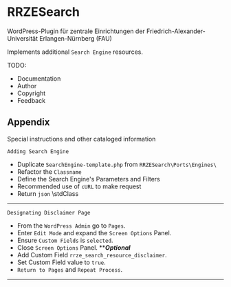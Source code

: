 # RRZESearch

WordPress-Plugin für zentrale Einrichtungen der Friedrich-Alexander-Universität Erlangen-Nürnberg (FAU)

Implements additional `Search Engine` resources.

TODO:
- Documentation
- Author
- Copyright
- Feedback


## Appendix

Special instructions and other cataloged information

`Adding Search Engine`
- Duplicate `SearchEngine-template.php` from `RRZESearch\Ports\Engines\`
- Refactor the `Classname`
- Define the Search Engine's Parameters and Filters
- Recommended use of `cURL` to make request
- Return `json` \stdClass

 
---


`Designating Disclaimer Page`
- From the `WordPress Admin` go to `Pages`.
- Enter `Edit Mode` and expand the `Screen Options` Panel.
- Ensure `Custom Fields` is `selected`.
- Close `Screen Options` Panel. **__*Optional*__
- Add Custom Field `rrze_search_resource_disclaimer`.
- Set Custom Field value to `true`.
- `Return to Pages` and `Repeat Process`.

 
---
